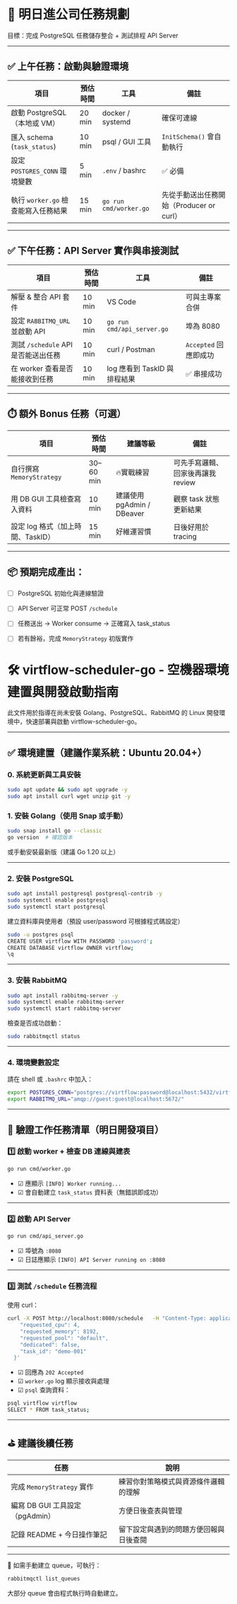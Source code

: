 
# 📅 明日進公司任務規劃

目標：完成 PostgreSQL 任務儲存整合 + 測試排程 API Server

---

## ✅ 上午任務：啟動與驗證環境

| 項目 | 預估時間 | 工具 | 備註 |
|------|----------|------|------|
| 啟動 PostgreSQL（本地或 VM）| 20 min | docker / systemd | 確保可連線 |
| 匯入 schema (`task_status`) | 10 min | psql / GUI 工具 | `InitSchema()` 會自動執行 |
| 設定 `POSTGRES_CONN` 環境變數 | 5 min | `.env` / bashrc | ✅ 必備 |
| 執行 `worker.go` 檢查能寫入任務結果 | 15 min | `go run cmd/worker.go` | 先從手動送出任務開始（Producer or curl） |

---

## ✅ 下午任務：API Server 實作與串接測試

| 項目 | 預估時間 | 工具 | 備註 |
|------|----------|------|------|
| 解壓 & 整合 API 套件 | 10 min | VS Code | 可與主專案合併 |
| 設定 `RABBITMQ_URL` 並啟動 API | 10 min | `go run cmd/api_server.go` | 埠為 8080 |
| 測試 `/schedule` API 是否能送出任務 | 10 min | curl / Postman | `Accepted` 回應即成功 |
| 在 worker 查看是否能接收到任務 | 10 min | log 應看到 TaskID 與排程結果 | ✅ 串接成功 |

---

## ⏱️ 額外 Bonus 任務（可選）

| 項目 | 預估時間 | 建議等級 | 備註 |
|------|----------|----------|------|
| 自行撰寫 `MemoryStrategy` | 30–60 min | 🔥實戰練習 | 可先手寫邏輯、回家後再讓我 review |
| 用 DB GUI 工具檢查寫入資料 | 10 min | 建議使用 pgAdmin / DBeaver | 觀察 task 狀態更新結果 |
| 設定 log 格式（加上時間、TaskID）| 15 min | 好維運習慣 | 日後好用於 tracing |

---

## 📦 預期完成產出：

- [ ] PostgreSQL 初始化與連線驗證
- [ ] API Server 可正常 POST `/schedule`
- [ ] 任務送出 → Worker consume → 正確寫入 task_status
- [ ] 若有餘裕，完成 `MemoryStrategy` 初版實作




# 🛠 virtflow-scheduler-go - 空機器環境建置與開發啟動指南

此文件用於指導在尚未安裝 Golang、PostgreSQL、RabbitMQ 的 Linux 開發環境中，快速部署與啟動 virtflow-scheduler-go。

---

## ✅ 環境建置（建議作業系統：Ubuntu 20.04+）

### 0. 系統更新與工具安裝

```bash
sudo apt update && sudo apt upgrade -y
sudo apt install curl wget unzip git -y
```

### 1. 安裝 Golang（使用 Snap 或手動）

```bash
sudo snap install go --classic
go version  # 確認版本
```

或手動安裝最新版（建議 Go 1.20 以上）

---

### 2. 安裝 PostgreSQL

```bash
sudo apt install postgresql postgresql-contrib -y
sudo systemctl enable postgresql
sudo systemctl start postgresql
```

建立資料庫與使用者（預設 user/password 可根據程式碼設定）

```bash
sudo -u postgres psql
CREATE USER virtflow WITH PASSWORD 'password';
CREATE DATABASE virtflow OWNER virtflow;
\q
```

---

### 3. 安裝 RabbitMQ

```bash
sudo apt install rabbitmq-server -y
sudo systemctl enable rabbitmq-server
sudo systemctl start rabbitmq-server
```

檢查是否成功啟動：

```bash
sudo rabbitmqctl status
```

---

### 4. 環境變數設定

請在 shell 或 `.bashrc` 中加入：

```bash
export POSTGRES_CONN="postgres://virtflow:password@localhost:5432/virtflow?sslmode=disable"
export RABBITMQ_URL="amqp://guest:guest@localhost:5672/"
```

---

## 🧪 驗證工作任務清單（明日開發項目）

### 1️⃣ 啟動 worker + 檢查 DB 連線與建表

```bash
go run cmd/worker.go
```

- ☑ 應顯示 `[INFO] Worker running...`
- ☑ 會自動建立 `task_status` 資料表（無錯誤即成功）

---

### 2️⃣ 啟動 API Server

```bash
go run cmd/api_server.go
```

- ☑ 埠號為 `:8080`
- ☑ 日誌應顯示 `[INFO] API Server running on :8080`

---

### 3️⃣ 測試 `/schedule` 任務流程

使用 curl：

```bash
curl -X POST http://localhost:8080/schedule   -H "Content-Type: application/json"   -d '{
    "requested_cpu": 4,
    "requested_memory": 8192,
    "requested_pool": "default",
    "dedicated": false,
    "task_id": "demo-001"
  }'
```

- ☑ 回應為 `202 Accepted`
- ☑ `worker.go` log 顯示接收與處理
- ☑ `psql` 查詢資料：

```bash
psql virtflow virtflow
SELECT * FROM task_status;
```

---

## ⛳ 建議後續任務

| 任務 | 說明 |
|------|------|
| 完成 `MemoryStrategy` 實作 | 練習你對策略模式與資源條件邏輯的理解 |
| 編寫 DB GUI 工具設定（pgAdmin） | 方便日後查表與管理 |
| 記錄 README + 今日操作筆記 | 留下設定與遇到的問題方便回報與日後查閱 |

---

📘 如需手動建立 queue，可執行：

```bash
rabbitmqctl list_queues
```

大部分 queue 會由程式執行時自動建立。
